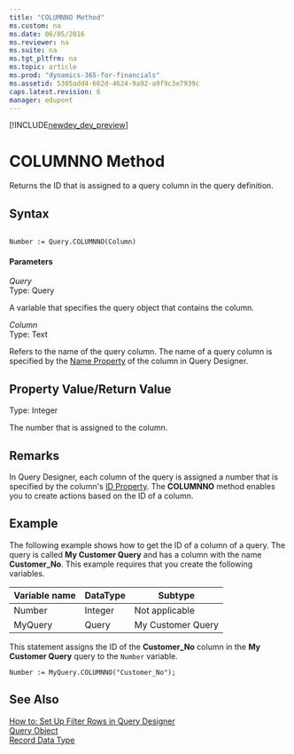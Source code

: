 ```yaml
---
title: "COLUMNNO Method"
ms.custom: na
ms.date: 06/05/2016
ms.reviewer: na
ms.suite: na
ms.tgt_pltfrm: na
ms.topic: article
ms.prod: "dynamics-365-for-financials"
ms.assetid: 5305add4-662d-4624-9a92-a9f9c3e7939c
caps.latest.revision: 6
manager: edupont
---
```


[!INCLUDE[newdev_dev_preview](../includes/newdev_dev_preview.md)]

# COLUMNNO Method
Returns the ID that is assigned to a query column in the query definition.  

## Syntax  

```  

Number := Query.COLUMNNO(Column)  
```  

#### Parameters  
 *Query*  
 Type: Query  

 A variable that specifies the query object that contains the column.  

 *Column*  
 Type: Text  

 Refers to the name of the query column. The name of a query column is specified by the [Name Property](../properties/devenv-Name-Property.md) of the column in Query Designer.  

## Property Value/Return Value  
 Type: Integer  

 The number that is assigned to the column.  

## Remarks  
 In Query Designer, each column of the query is assigned a number that is specified by the column's [ID Property](../properties/devenv-ID-Property.md). The **COLUMNNO** method enables you to create actions based on the ID of a column.  

## Example  
 The following example shows how to get the ID of a column of a query. The query is called **My Customer Query** and has a column with the name **Customer\_No**. This example requires that you create the following variables.  

|Variable name|DataType|Subtype|  
|-------------------|--------------|-------------|  
|Number|Integer|Not applicable|  
|MyQuery|Query|My Customer Query|  

 This statement assigns the ID of the **Customer\_No** column in the **My Customer Query** query to the `Number` variable.  

```  
Number := MyQuery.COLUMNNO("Customer_No");  
```  

## See Also  
 <!--NAV [How to: Create Queries](How-to--Create-Queries.md) -->   
 [How to: Set Up Filter Rows in Query Designer](How-to--Set-Up-Filter-Rows-in-Query-Designer.md)   
 [Query Object](../devenv-query-object.md)   
 [Record Data Type](../datatypes/devenv-Record-Data-Type.md)
